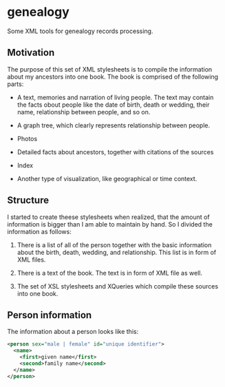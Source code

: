# genealogy
Some XML tools for genealogy records processing.

## Motivation

The purpose of this set of XML stylesheets is to compile the information about my ancestors into one book.
The book is comprised of the following parts:

* A text, memories and narration of living people. The text may contain the facts obout people like
  the date of birth, death or wedding, their name, relationship between people, and so on.

* A graph tree, which clearly represents relationship between people.

* Photos

* Detailed facts about ancestors, together with citations of the sources

* Index

* Another type of visualization, like geographical or time context.

## Structure

I started to create theese stylesheets when realized, that the amount of information is bigger than I am able
to maintain by hand. So I divided the information as follows:

1) There is a list of all of the person together with the basic information about the birth, death, wedding,
   and relationship. This list is in form of XML files.

2) There is a text of the book. The text is in form of XML file as well.

3) The set of XSL stylesheets and XQueries which compile these sources into one book.

## Person information

The information about a person looks like this:

```xml
<person sex="male | female" id="unique identifier">
  <name>
    <first>given name</first>
    <second>family name</second>
  </name>
</person>
```

